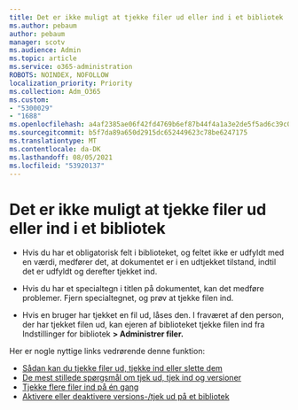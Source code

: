 ```yaml
---
title: Det er ikke muligt at tjekke filer ud eller ind i et bibliotek
ms.author: pebaum
author: pebaum
manager: scotv
ms.audience: Admin
ms.topic: article
ms.service: o365-administration
ROBOTS: NOINDEX, NOFOLLOW
localization_priority: Priority
ms.collection: Adm_O365
ms.custom:
- "5300029"
- "1688"
ms.openlocfilehash: a4af2385ae06f42fd4769b6ef87b44f4a1a3e2de5f5ad6c39c0c06d72a8cdc07
ms.sourcegitcommit: b5f7da89a650d2915dc652449623c78be6247175
ms.translationtype: MT
ms.contentlocale: da-DK
ms.lasthandoff: 08/05/2021
ms.locfileid: "53920137"
---
```

# <a name="unable-to-check-out-or-check-in-files-in-a-library"></a>Det er ikke muligt at tjekke filer ud eller ind i et bibliotek

- Hvis du har et obligatorisk felt i biblioteket, og feltet ikke er udfyldt med en værdi, medfører det, at dokumentet er i en udtjekket tilstand, indtil det er udfyldt og derefter tjekket ind.

- Hvis du har et specialtegn i titlen på dokumentet, kan det medføre problemer. Fjern specialtegnet, og prøv at tjekke filen ind.

- Hvis en bruger har tjekket en fil ud, låses den.  I fraværet af den person, der har tjekket filen ud, kan ejeren af biblioteket tjekke filen ind fra Indstillinger for bibliotek **> Administrer filer.**

Her er nogle nyttige links vedrørende denne funktion:

- [Sådan kan du tjekke filer ud, tjekke ind eller slette dem](https://support.office.com/article/check-out-check-in-or-discard-changes-to-files-in-a-library-7e2c12a9-a874-4393-9511-1378a700f6de)
- [De mest stillede spørgsmål om tjek ud, tjek ind og versioner](https://support.office.com/article/Top-questions-about-check-out-check-in-and-versions-7E941339-E972-4C7A-A79A-80A1FCF84076)
- [Tjekke flere filer ind på én gang](https://support.office.com/article/check-out-check-in-or-discard-changes-to-files-in-a-library-7e2c12a9-a874-4393-9511-1378a700f6de)
- [Aktivere eller deaktivere versions-/tjek ud på et bibliotek](https://support.office.com/article/enable-and-configure-versioning-for-a-list-or-library-1555d642-23ee-446a-990a-bcab618c7a37)
